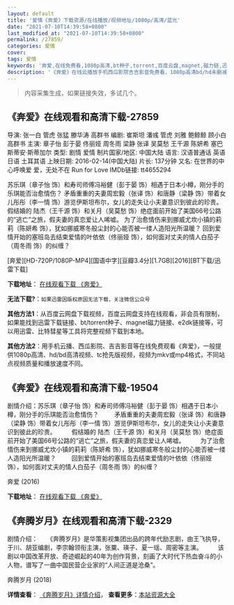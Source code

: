 ```yaml
---
layout: default
title: '爱情《奔爱》下载资源/在线播放/视频地址/1080p/高清/蓝光'
date: "2021-07-10T14:39:58+0800"
last_modified_at: "2021-07-10T14:39:58+0800"
permalink: /27859/
categories: 爱情
cover:
tags: 爱情
keywords: '奔爱,在线免费看,1080p高清,bt种子,torrent,百度云盘,magnet,磁力链,迅雷下载资源'
description: '《奔爱》在线云播放手机西瓜影院吉吉影音免费看，1080p高清bd/hd未删减完整版和tc抢先枪版，mkv/mp4格式，附带bt/torrent种子、magnet/磁力链、百度云盘、网盘资源迅雷下载链接'
---
```


>内容采集生成，如果链接失效，多试几个。


## 《奔爱》在线观看和高清下载-27859

导演: 张一白 管虎 张猛 滕华涛 高群书 编剧: 崔斯坦 潘彧 管虎 刘雅 鲍鲸鲸 顾小白 高群书 主演: 章子怡 彭于晏 佟丽娅 周冬雨 梁静 张译 吴莫愁 王千源 陈妍希 塞巴斯蒂安·斯蒂加尔 类型: 剧情 爱情 制片国家/地区: 中国大陆 语言: 汉语普通话 英语 日语 土耳其语 上映日期: 2016-02-14(中国大陆) 片长: 137分钟 又名: 在世界的中心呼唤爱 爱，无处不在 Run for Love IMDb链接: tt4655294

苏乐琪（章子怡 饰）和寿司师傅冯裕健（彭于晏 饰）相遇于日本小樽，刚分手的乐琪能否治愈情伤？ 矛盾重重的夫妻周宏毅（张译 饰）和唐静（梁静 饰）带着女儿彤彤（李一情 饰）游览伊斯坦布尔，女儿的走失让小夫妻意识到彼此的珍贵。 假结婚的 陆杰（王千源 饰）和关月（吴莫愁 饰）绝症面前开始了美国66号公路的“逃亡”之旅，假夫妻的真恋爱让人唏嘘。 为了治愈情伤来到挪威尤坎小镇的莉莉（陈妍希 饰），犹如挪威寒冬般尘封的心能否被一缕人造阳光所温暖？ 回到爱情开始的塞班岛去结束爱情的叶依依（佟丽娅 饰），如何面对丈夫的情人白茄子（周冬雨 饰）的纠缠？


[奔爱][HD-720P/1080P-MP4][国语中字][豆瓣3.4分][1.7GB][2016][BT下载/迅雷下载]

**下载地址**： [在线观看下载 《奔爱》](https://www.btdx8.com/torrent/run_for_love_2016.html) 


**无法下载?**：`如果迅雷因版权原因无法下载，关注微信公众号 `

**其他方法1**：从百度云网盘下载视频，百度云网盘支持在线观看，非会员有限制，如果能找到迅雷下载链接、bt/torrent种子、magnet磁力链接、e2dk链接等，可以用迅雷、比特彗星等工具将完整视频下载到本地。

**其他方法2**：用手机云播、西瓜影院、吉吉影音等在线免费观看《奔爱》，一般提供1080p高清、hd/bd高清视频、tc抢先版视频，视频为mkv或mp4格式，不同站点视频质量和播放速度不同。


## 《奔爱》在线观看和高清下载-19504

剧情介绍：苏乐琪（章子怡 饰）和寿司师傅冯裕健（彭于晏 饰）相遇于日本小樽，刚分手的乐琪能否治愈情伤？  　　矛盾重重的夫妻周宏毅（张译 饰）和唐静（梁静 饰）带着女儿彤彤（李一情 饰）游览伊斯坦布尔，女儿的走失让小夫妻意识到彼此的珍贵。  　　假结婚的 陆杰（王千源 饰）和关月（吴莫愁 饰）绝症面前开始了美国66号公路的“逃亡”之旅，假夫妻的真恋爱让人唏嘘。  　　为了治愈情伤来到挪威尤坎小镇的莉莉（陈妍希 饰），犹如挪威寒冬般尘封的心能否被一缕人造阳光所温暖？  　　回到爱情开始的塞班岛去结束爱情的叶依依（佟丽娅 饰），如何面对丈夫的情人白茄子（周冬雨 饰）的纠缠？


奔爱 (2016)

**下载地址**： [在线观看下载 《奔爱》](https://www.btbtdy.me/btdy/dy2313.html) 


## 《奔腾岁月》在线观看和高清下载-2329

剧情介绍：　　《奔腾岁月》是华策影视集团出品的跨年代励志剧，由王飞执导，于川、胡亚编剧，李宗翰领衔主演，张粟、瑛子、夏一瑶、周密等主演。  　　该剧以中国改革开放、奇迹崛起的40年为创作背景，刻画了大时代下热血奋斗的小人物，谱写了一曲中国民营企业家的“人间正道是沧桑”。


奔腾岁月 (2018)

**详情查看**： [《奔腾岁月》详情介绍](/movie/2329/)， **查看更多**：[本站资源大全](/movie/t/all/)

